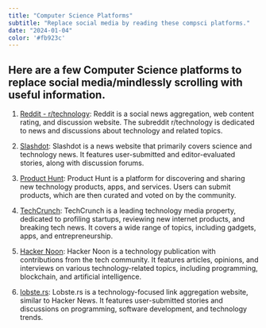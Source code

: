 ```yaml
---
title: "Computer Science Platforms"
subtitle: "Replace social media by reading these compsci platforms."
date: "2024-01-04"
color: '#fb923c'
---
```



## Here are a few Computer Science platforms to replace social media/mindlessly scrolling with useful information.

1. [Reddit - r/technology](https://www.reddit.com/r/technology/): Reddit is a social news aggregation, web content rating, and discussion website. The subreddit r/technology is dedicated to news and discussions about technology and related topics.

2. [Slashdot](https://slashdot.org/): Slashdot is a news website that primarily covers science and technology news. It features user-submitted and editor-evaluated stories, along with discussion forums.

3. [Product Hunt](https://www.producthunt.com/): Product Hunt is a platform for discovering and sharing new technology products, apps, and services. Users can submit products, which are then curated and voted on by the community.

4. [TechCrunch](https://techcrunch.com/): TechCrunch is a leading technology media property, dedicated to profiling startups, reviewing new internet products, and breaking tech news. It covers a wide range of topics, including gadgets, apps, and entrepreneurship.

5. [Hacker Noon](https://hackernoon.com/): Hacker Noon is a technology publication with contributions from the tech community. It features articles, opinions, and interviews on various technology-related topics, including programming, blockchain, and artificial intelligence.

6. [lobste.rs](https://lobste.rs/): Lobste.rs is a technology-focused link aggregation website, similar to Hacker News. It features user-submitted stories and discussions on programming, software development, and technology trends.
